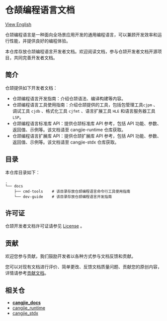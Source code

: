 # 仓颉编程语言文档

[View English](./README.md)

仓颉编程语言是一种面向全场景应用开发的通用编程语言，可以兼顾开发效率和运行性能，并提供良好的编程体验。

本仓库存放仓颉编程语言开发者文档。欢迎阅读文档，参与仓颉开发者文档开源项目，共同完善开发者文档。

## 简介

仓颉提供如下开发者文档：

- 仓颉编程语言开发指南：介绍仓颉语法、编译构建等内容。
- 仓颉编程语言工具使用指南：介绍仓颉提供的工具，包括包管理工具`cjpm` 、调试工具 `cjdb` 、格式化工具 `cjfmt` 、语言扩展工具 `HLE` 和语言服务器工具 `LSP`。
- 仓颉编程语言标准库 API：提供仓颉标准库 API 参考，包括 API 功能、参数、返回值、示例等。该文档请至 cangjie-runtime 仓库获取。
- 仓颉编程语言扩展库 API：提供仓颉扩展库 API 参考，包括 API 功能、参数、返回值、示例等。该文档请至 cangjie-stdx 仓库获取。

## 目录

本仓库目录如下：

```text
.
└── docs
    ├── cmd-tools    # 该目录存放仓颉编程语言命令行工具使用指南
    └── dev-guide    # 该目录存放仓颉编程语言开发指南
```

## 许可证

仓颉开发者文档许可证请参见 [License](./LICENSE) 。

## 贡献

欢迎您参与贡献，我们鼓励开发者以各种方式参与文档反馈和贡献。

您可以对现有文档进行评价、简单更改、反馈文档质量问题、贡献您的原创内容，详情请参考[贡献文档](./CONTRINUTING_zh.md)。

## 相关仓

- [**cangjie_docs**](https://gitcode.com/Cangjie/cangjie_docs)
- [cangjie_runtime](https://gitcode.com/Cangjie/cangjie_runtime)
- [cangjie_stdx](https://gitcode.com/Cangjie/cangjie_stdx)
